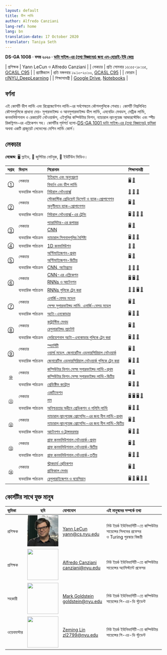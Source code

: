 ```yaml
---
layout: default
title: ডীপ লার্নিং
author: Alfredo Canziani
lang-ref: home
lang: bn
translation-date: 17 October 2020
translator: Taniya Seth
---
```


**DS-GA 1008 · বসন্ত ২০২০ · [ডাটা সাইন্স-এর (তথ্য বিজ্ঞানের) জন্য এন-হোয়াই-ইউ কেন্দ্র](http://cds.nyu.edu/)**

| প্রশিক্ষক | Yann LeCun ও Alfredo Canziani |
| লেকচার    | প্রতি সোমবার ১৬:৫৫-১৮:৩৫, [GCASL C95](http://library.nyu.edu/services/campus-media/classrooms/gcasl-c95/) |
| প্র্যাক্টিক্যাল    | প্রতি মঙ্গলবার ১৯:১০-২০:০০, [GCASL C95](http://library.nyu.edu/services/campus-media/classrooms/gcasl-c95/) |
| ফোরাম       | [r/NYU_DeepLearning](https://www.reddit.com/r/NYU_DeepLearning/) |
| শিক্ষাসামগ্রী    | [Google Drive](https://bitly.com/DLSP20), [Notebooks](https://github.com/Atcold/pytorch-Deep-Learning) |

## বর্ণনা

এই কোর্সটি ডীপ লার্নিং এবং রিপ্রেজেন্টেশন লার্নিং-এর সর্বশেষতম কৌশলগুলিকে শেখায়। কোর্সটি নিম্নলিখিত কৌশলগুলিকে প্রাধান্য দেয়- সুপারভাইজ্ড ও আনসুপারভাইজ্ড ডীপ লার্নিং, এমবেডিং মেথডস, মেট্রিক লার্নিং, কনভলিউশনাল ও রেকার্রেন্ট নেটওয়ার্কস, এইগুলির কম্পিউটার ভিশন, ন্যাচারাল ল্যাংগুয়েজ আন্ডারস্টেন্ডিং এবং স্পীচ রিকগ্নিশন-এর এপ্লিকেশন সহ। কোর্সটির পূর্বশর্ত হলো-[DS-GA 1001 ডাটা সাইন্স-এর (তথ্য বিজ্ঞানের) ভূমিকা](https://cds.nyu.edu/academics/ms-curriculum/) অথবা একটি গ্রাজুয়েট লেভেলের মেশিন লার্নিং কোর্স।

## লেকচার

**লেজেন্ড**: 🖥 স্লাইড, 📓 জুপিটার নোটবুক, 🎥 ইউটিউব ভিডিও।

<table>
<!-- =============================== HEADER ================================ -->
  <thead>
    <tr>
      <th>সপ্তাহ</th>
      <th align="left">বিন্যাস</th>
      <th align="left">শিরোনাম</th>
      <th align="left">শিক্ষাসামগ্রী</th>
    </tr>
  </thead>
  <tbody>
<!-- =============================== WEEK 1 ================================ -->
    <tr>
      <td rowspan="3" align="center"><a href="en/week01/01">①</a></td>
      <td rowspan="2">লেকচার</td>
      <td><a href="en/week01/01-1">ইতিহাস এবং অনুপ্রেরণা</a></td>
      <td rowspan="2">
        <a href="https://drive.google.com/open?id=1Q7LtZyIS1f3TfeTGll3aDtWygh3GAfCb">🖥️</a>
        <a href="https://www.youtube.com/watch?v=0bMe_vCZo30">🎥</a>
      </td>
    </tr>
    <tr><td><a href="en/week01/01-2">বিবর্তন এবং ডীপ লার্নিং</a></td></tr>
    <tr>
      <td rowspan="1">ব্যবহারিক পাঠ্যক্রম</td>
      <td><a href="en/week01/01-3">নিউরাল নেটওয়ার্ক্স</a></td>
      <td>
        <a href="https://github.com/Atcold/pytorch-Deep-Learning/blob/master/01-tensor_tutorial.ipynb">📓</a>
        <a href="https://github.com/Atcold/pytorch-Deep-Learning/blob/master/02-space_stretching.ipynb">📓</a>
        <a href="https://www.youtube.com/watch?v=5_qrxVq1kvc">🎥</a>
      </td>
    </tr>
<!-- =============================== WEEK 2 ================================ -->
    <tr>
      <td rowspan="3" align="center"><a href="en/week02/02">②</a></td>
      <td rowspan="2">লেকচার</td>
      <td><a href="en/week02/02-1">স্টোকাস্টিক গ্রেডিয়েন্ট ডিসেন্ট ও ব্যাক-প্রোপাগেশন</a></td>
      <td rowspan="2">
        <a href="https://drive.google.com/open?id=1w2jV_BT2hWzfOKBR02x_rB4-dfVUI6SR">🖥️</a>
        <a href="https://www.youtube.com/watch?v=d9vdh3b787Y">🎥</a>
      </td>
    </tr>
    <tr><td><a href="en/week02/02-2">অনুশীলনে ব্যাক-প্রোপাগেশন</a></td></tr>
    <tr>
      <td rowspan="1">ব্যবহারিক পাঠ্যক্রম</td>
      <td><a href="en/week02/02-3">নিউরাল নেটওয়ার্ক্স-এর ট্রেনিং</a></td>
      <td>
        <a href="https://github.com/Atcold/pytorch-Deep-Learning/blob/master/slides/01%20-%20Spiral%20classification.pdf">🖥</a>
        <a href="https://github.com/Atcold/pytorch-Deep-Learning/blob/master/04-spiral_classification.ipynb">📓</a>
        <a href="https://github.com/Atcold/pytorch-Deep-Learning/blob/master/05-regression.ipynb">📓</a>
        <a href="https://www.youtube.com/watch?v=WAn6lip5oWk">🎥</a>
      </td>
    </tr>
<!-- =============================== WEEK 3 ================================ -->
    <tr>
      <td rowspan="3" align="center"><a href="en/week03/03">③</a></td>
      <td rowspan="2">লেকচার</td>
      <td><a href="en/week03/03-1">প্যারামিটার-এর রূপান্তর</a></td>
      <td rowspan="2">
        <a href="https://drive.google.com/open?id=18UFaOGNKKKO5TYnSxr2b8dryI-PgZQmC">🖥️</a>
        <a href="https://youtu.be/FW5gFiJb-ig">🎥</a>
      </td>
    </tr>
    <tr><td><a href="en/week03/03-2">CNN</a></td></tr>
    <tr>
      <td rowspan="1">ব্যবহারিক পাঠ্যক্রম</td>
      <td><a href="en/week03/03-3">ন্যাচারাল সিগনালগুলির বৈশিষ্ট্য</a></td>
      <td>
        <a href="https://github.com/Atcold/pytorch-Deep-Learning/blob/master/slides/02%20-%20CNN.pdf">🖥</a>
        <a href="https://github.com/Atcold/pytorch-Deep-Learning/blob/master/06-convnet.ipynb">📓</a>
        <a href="https://youtu.be/kwPWpVverkw">🎥</a>
      </td>
    </tr>
<!-- =============================== WEEK 4 ================================ -->
    <tr>
      <td rowspan="1" align="center"><a href="en/week04/04">④</a></td>
      <td rowspan="1">ব্যবহারিক পাঠ্যক্রম</td>
      <td><a href="en/week04/04-1">1D কনভলিউশন</a></td>
      <td>
        <a href="https://github.com/Atcold/pytorch-Deep-Learning/blob/master/07-listening_to_kernels.ipynb">📓</a>
        <a href="https://youtu.be/OrBEon3VlQg">🎥</a>
      </td>
    </tr>
<!-- =============================== WEEK 5 ================================ -->
    <tr>
      <td rowspan="3" align="center"><a href="en/week05/05">⑤</a></td>
      <td rowspan="2">লেকচার</td>
      <td><a href="en/week05/05-1">
অপ্টিমাইজেশন-প্রথম</a></td>
      <td rowspan="2">
        <a href="https://drive.google.com/open?id=1pwlGN6hDFfEYQqBqcMjWbe4yfBDTxsab">🖥️</a>
        <a href="https://youtu.be/--NZb480zlg">🎥</a>
      </td>
    </tr>
    <tr><td><a href="en/week05/05-2">
অপ্টিমাইজেশন-দ্বিতীয়</a></td></tr>
    <tr>
      <td rowspan="1">ব্যবহারিক পাঠ্যক্রম</td>
      <td><a href="en/week05/05-3">CNN, অটোগ্র্যাড</a></td>
      <td>
        <a href="https://github.com/Atcold/pytorch-Deep-Learning/blob/master/03-autograd_tutorial.ipynb">📓</a>
        <a href="https://github.com/Atcold/pytorch-Deep-Learning/blob/master/extra/b-custom_grads.ipynb">📓</a>
        <a href="https://youtu.be/eEzCZnOFU1w">🎥</a>
      </td>
    </tr>
<!-- =============================== WEEK 6 ================================ -->
    <tr>
      <td rowspan="3" align="center"><a href="en/week06/06">⑥</a></td>
      <td rowspan="2">লেকচার</td>
      <td><a href="en/week06/06-1">CNN-এর এপ্লিকেশন</a></td>
      <td rowspan="2">
        <a href="https://drive.google.com/open?id=1opT7lV0IRYJegtZjuHsKhlsM5L7GpGL1">🖥️</a>
        <a href="https://drive.google.com/open?id=1sdeVBC3nuh5Zkm2sqzdScEicRvLc_v-F">🖥️</a>
        <a href="https://youtu.be/ycbMGyCPzvE">🎥</a>
      </td>
    </tr>
    <tr><td><a href="en/week06/06-2">RNNs ও আটেনশন</a></td></tr>
    <tr>
      <td rowspan="1">ব্যবহারিক পাঠ্যক্রম</td>
      <td><a href="en/week06/06-3">RNNs গুলিকে ট্রেন করা</a></td>
      <td>
        <a href="https://github.com/Atcold/pytorch-Deep-Learning/blob/master/08-seq_classification.ipynb">📓</a>
        <a href="https://github.com/Atcold/pytorch-Deep-Learning/blob/master/09-echo_data.ipynb">📓</a>
        <a href="https://github.com/Atcold/pytorch-Deep-Learning/blob/master/slides/04%20-%20RNN.pdf">🖥️</a>
        <a href="https://youtu.be/8cAffg2jaT0">🎥</a>
      </td>
    </tr>
<!-- =============================== WEEK 7 ================================ -->
    <tr>
      <td rowspan="3" align="center"><a href="en/week07/07">⑦</a></td>
      <td rowspan="2">লেকচার</td>
      <td><a href="en/week07/07-1">এনার্জি-বেসড মডেল</a></td>
      <td rowspan="2">
        <a href="https://drive.google.com/open?id=1z8Dz1YtkOEJpU-gh5RIjORs3GGqkYJQa">🖥️</a>
        <a href="https://youtu.be/tVwV14YkbYs">🎥</a>
      </td>
    </tr>
    <tr><td><a href="en/week07/07-2">সেল্ফ সুপারভাইজ্ড লার্নিং, এনার্জি-বেসড মডেল</a></td></tr>
    <tr>
      <td rowspan="1">ব্যবহারিক পাঠ্যক্রম</td>
      <td><a href="en/week07/07-3">অটো-এনকোডার</a></td>
      <td>
        <a href="https://github.com/Atcold/pytorch-Deep-Learning/blob/master/slides/05%20-%20Generative%20models.pdf">🖥️</a>
        <a href="https://github.com/Atcold/pytorch-Deep-Learning/blob/master/10-autoencoder.ipynb">📓</a>
        <a href="https://youtu.be/bggWQ14DD9M">🎥</a>
      </td>
    </tr>
<!-- =============================== WEEK 8 ================================ -->
    <tr>
      <td rowspan="3" align="center"><a href="en/week08/08">⑧</a></td>
      <td rowspan="2">লেকচার</td>
      <td><a href="en/week08/08-1">কন্ট্রাস্টিভ মেথড</a></td>
      <td rowspan="2">
        <a href="https://drive.google.com/open?id=1Zo_PyBEO6aNt0GV74kj8MQL7kfHdIHYO">🖥️</a>
        <a href="https://youtu.be/ZaVP2SY23nc">🎥</a>
      </td>
    </tr>
    <tr><td><a href="en/week08/08-2">রেগুলারাইজ্ড ল্যাটেন্ট</a></td></tr>
    <tr>
      <td rowspan="1">ব্যবহারিক পাঠ্যক্রম</td>
      <td><a href="en/week08/08-3">ভেরিয়েশনাল অটো-এনকোডার গুলিকে ট্রেন করা</a></td>
      <td>
        <a href="https://github.com/Atcold/pytorch-Deep-Learning/blob/master/slides/05%20-%20Generative%20models.pdf">🖥️</a>
        <a href="https://github.com/Atcold/pytorch-Deep-Learning/blob/master/11-VAE.ipynb">📓</a>
        <a href="https://youtu.be/7Rb4s9wNOmc">🎥</a>
      </td>
    </tr>
<!-- =============================== WEEK 9 ================================ -->
    <tr>
      <td rowspan="3" align="center"><a href="en/week09/09">⑨</a></td>
      <td rowspan="2">লেকচার</td>
      <td><a href="en/week09/09-1">স্প্যার্সিটি</a></td>
      <td rowspan="2">
        <a href="https://drive.google.com/open?id=1wJRzhjSqlrSqEpX4Omagb_gdIkQ5f-6K">🖥️</a>
        <a href="https://youtu.be/Pgct8PKV7iw">🎥</a>
      </td>
    </tr>
    <tr><td><a href="en/week09/09-2">ওয়ার্ল্ড মডেল, জেনারেটিভ এডভারসিরিয়াল নেটওয়ার্ক</a></td></tr>
    <tr>
      <td rowspan="1">ব্যবহারিক পাঠ্যক্রম</td>
      <td><a href="en/week09/09-3">জেনারেটিভ এডভারসিরিয়াল নেটওয়ার্ক গুলিকে ট্রেন করা</a></td>
      <td>
        <a href="https://github.com/Atcold/pytorch-Deep-Learning/blob/master/slides/05%20-%20Generative%20models.pdf">🖥️</a>
        <a href="https://github.com/pytorch/examples/tree/master/dcgan">📓</a>
        <a href="https://youtu.be/xYc11zyZ26M">🎥</a>
      </td>
    </tr>
<!-- =============================== WEEK 10 =============================== -->
    <tr>
      <td rowspan="3" align="center"><a href="en/week10/10">⑩</a></td>
      <td rowspan="2">লেকচার</td>
      <td><a href="en/week10/10-1">কম্পিউটার ভিশন সেল্ফ সুপারভাইজ্ড লার্নিং-প্রথম</a></td>
      <td rowspan="2">
        <a href="https://drive.google.com/open?id=16lsnDN2HIBTcRucbVKY5B_U16c0tNQhR">🖥️</a>
        <a href="https://youtu.be/0KeR6i1_56g">🎥</a>
      </td>
    </tr>
    <tr><td><a href="en/week10/10-2">কম্পিউটার ভিশন সেল্ফ সুপারভাইজ্ড লার্নিং-দ্বিতীয়</a></td></tr>
    <tr>
      <td rowspan="1">ব্যবহারিক পাঠ্যক্রম</td>
      <td><a href="en/week10/10-3">প্রেডিক্টিভ কন্ট্রোল</a></td>
      <td>
        <a href="https://github.com/Atcold/pytorch-Deep-Learning/blob/master/slides/09%20-%20Controller%20learning.pdf">🖥️</a>
        <a href="https://github.com/Atcold/pytorch-Deep-Learning/blob/master/14-truck_backer-upper.ipynb">📓</a>
        <a href="https://youtu.be/A3klBqEWR-I">🎥</a>
      </td>
    </tr>
<!-- =============================== WEEK 11 =============================== -->
    <tr>
      <td rowspan="3" align="center"><a href="en/week11/11">⑪</a></td>
      <td rowspan="2">লেকচার</td>
      <td><a href="en/week11/11-1">একটিভেশন</a></td>
      <td rowspan="2">
        <a href="https://drive.google.com/file/d/1AzFVLG7D4NK6ugh60f0cJQGYF5OL2sUB">🖥️</a>
        <a href="https://drive.google.com/file/d/1rkiZy0vjZqE2w7baVWvxwfAGae0Eh1Wm">🖥️</a>
        <a href="https://drive.google.com/file/d/1tryOlVAFmazLLZusD2-UfReFMkPk5hPk">🖥️</a>
        <a href="https://youtu.be/bj1fh3BvqSU">🎥</a>
      </td>
    </tr>
    <tr><td><a href="en/week11/11-2">লস</a></td></tr>
    <tr>
      <td rowspan="1">ব্যবহারিক পাঠ্যক্রম</td>
      <td><a href="en/week11/11-3">অনিশ্চয়তার অধীনে প্রেডিকশন ও পলিসি লার্নিং</a></td>
      <td>
        <a href="http://bit.ly/PPUU-slides">🖥️</a>
        <a href="http://bit.ly/PPUU-code">📓</a>
        <a href="https://youtu.be/VcrCr-KNBHc">🎥</a>
      </td>
    </tr>
<!-- =============================== WEEK 12 =============================== -->
    <tr>
      <td rowspan="3" align="center"><a href="en/week12/12">⑫</a></td>
      <td rowspan="2">লেকচার</td>
      <td><a href="en/week12/12-1">ন্যাচারাল ল্যাংগুয়েজ প্রোসেসিং-এর  জন্য দীপ লার্নিং-প্রথম</a></td>
      <td rowspan="2">
        <a href="https://drive.google.com/file/d/149m3wRavTp4DQZ6RJTej8KP8gv4jnkPW/">🖥️</a>
        <a href="https://youtu.be/6D4EWKJgNn0">🎥</a>
      </td>
    </tr>
    <tr><td><a href="en/week12/12-2">ন্যাচারাল ল্যাংগুয়েজ প্রোসেসিং-এর  জন্য দীপ লার্নিং-দ্বিতীয়</a></td></tr>
    <tr>
      <td rowspan="1">ব্যবহারিক পাঠ্যক্রম</td>
      <td><a href="en/week12/12-3">আটেনশন ও ট্রান্সফরমার</a></td>
      <td>
        <a href="https://github.com/Atcold/pytorch-Deep-Learning/blob/master/slides/10%20-%20Attention%20%26%20transformer.pdf">🖥️</a>
        <a href="https://github.com/Atcold/pytorch-Deep-Learning/blob/master/15-transformer.ipynb">📓</a>
        <a href="https://youtu.be/f01J0Dri-6k">🎥</a>
      </td>
    </tr>
<!-- =============================== WEEK 13 =============================== -->
    <tr>
      <td rowspan="3" align="center"><a href="en/week13/13">⑬</a></td>
      <td rowspan="2">লেকচার</td>
      <td><a href="en/week13/13-1">গ্রাফ কনভলিউশনাল নেটওয়ার্ক-প্রথম</a></td>
      <td rowspan="2">
        <a href="https://drive.google.com/file/d/1oq-nZE2bEiQjqBlmk5_N_rFC8LQY0jQr/">🖥️</a>
        <a href="https://youtu.be/Iiv9R6BjxHM">🎥</a>
      </td>
    </tr>
    <tr><td><a href="en/week13/13-2">গ্রাফ কনভলিউশনাল নেটওয়ার্ক-দ্বিতীয়</a></td></tr>
    <tr>
      <td rowspan="1">ব্যবহারিক পাঠ্যক্রম</td>
      <td><a href="en/week13/13-3">গ্রাফ কনভলিউশনাল নেটওয়ার্ক-তৃতীয়</a></td>
      <td>
        <a href="https://github.com/Atcold/pytorch-Deep-Learning/blob/master/slides/11%20-%20GCN.pdf">🖥️</a>
        <a href="https://github.com/Atcold/pytorch-Deep-Learning/blob/master/16-gated_GCN.ipynb">📓</a>
        <a href="https://youtu.be/2aKXWqkbpWg">🎥</a>
      </td>
    </tr>
<!-- =============================== WEEK 14 =============================== -->
    <tr>
      <td rowspan="3" align="center"><a href="en/week14/14">⑭</a></td>
      <td rowspan="2">লেকচার</td>
      <td><a href="en/week14/14-1">স্ট্রাকচার্ড প্রেডিকশন</a></td>
      <td rowspan="2">
        <a href="https://drive.google.com/file/d/1qBu-2hYWaGYEXeX7kAU8O4S2RZ1hMjsk/">🖥️</a>
        <a href="https://youtu.be/gYayCG6YyO8">🎥</a>
      </td>
    </tr>
    <tr><td><a href="en/week14/14-2">গ্রাফিকাল মেথড</a></td></tr>
    <tr>
      <td rowspan="1">ব্যবহারিক পাঠ্যক্রম</td>
      <td><a href="en/week14/14-3">রেগুলারাইজেশন ও বয়েসিয়ান</a></td>
      <td>
        <a href="https://github.com/Atcold/pytorch-Deep-Learning/blob/master/slides/07%20-%20Regularisation.pdf">🖥️</a>
        <a href="https://github.com/Atcold/pytorch-Deep-Learning/blob/master/12-regularization.ipynb">📓</a>
        <a href="https://github.com/Atcold/pytorch-Deep-Learning/blob/master/slides/08%20-%20Bayesian%20NN.pdf">🖥️</a>
        <a href="https://github.com/Atcold/pytorch-Deep-Learning/blob/master/13-bayesian_nn.ipynb">📓</a>
        <a href="https://youtu.be/DL7iew823c0">🎥</a>
      </td>
    </tr>
  </tbody>
</table>


## কোর্সটির  সাথে  যুক্ত মানুষ

| ভূমিকা | ছবি | যোগাযোগ | এই মানুষদের সম্পর্কে তথ্য |
|:-----|:-----:|:--------|:------|
|প্রশিক্ষক|<img src="../images/Yann.png" width="100" height="100">|<a href="https://twitter.com/ylecun">Yann LeCun</a><br>yann@cs.nyu.edu|নিউ ইয়র্ক ইউনিভার্সিটি-তে কম্পিউটার সায়েন্সের সিলভের প্রফেসর<br>ও Turing পুরস্কার বিজয়ী|
|প্রশিক্ষক|<img src="https://avatars1.githubusercontent.com/u/2119355" width="100" height="100">|<a href="https://twitter.com/alfcnz">Alfredo Canziani</a><br>canziani@nyu.edu|নিউ ইয়র্ক ইউনিভার্সিটি-তে কম্পিউটার সায়েন্সের অ্যাসিস্ট্যান্ট প্রফেসর|
|সহকারী|<img src="https://pbs.twimg.com/profile_images/1186879808845860864/czRv3g1G_400x400.jpg" width="100" height="100">|<a href="https://twitter.com/marikgoldstein">Mark Goldstein</a><br>goldstein@nyu.edu|নিউ ইয়র্ক ইউনিভার্সিটি-তে কম্পিউটার সায়েন্সের পি-এচ-ডি স্টুডেন্ট|
|ওয়েবমাস্টার|<img src="https://pbs.twimg.com/profile_images/673997980370927616/vMXf545j_400x400.jpg" width="100" height="100">|<a href="https://twitter.com/ebetica">Zeming Lin</a><br>zl2799@nyu.edu|নিউ ইয়র্ক ইউনিভার্সিটি-তে কম্পিউটার সায়েন্সের পি-এচ-ডি স্টুডেন্ট|
